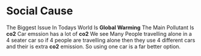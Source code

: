 # Social Cause
The Biggest Issue In Todays World Is **Global Warming**
The Main Pollutant Is **co2**
Car emssion has a lot of **co2**
We see Many People travelling alone in a 4 seater car so if 4 people are travelling alone then they use 4 different cars and their is extra **co2** emission.
So using one car is a far better option.

